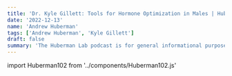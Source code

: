 ```yaml
---
title: 'Dr. Kyle Gillett: Tools for Hormone Optimization in Males | Huberman Lab Podcast 102'
date: '2022-12-13'
name: 'Andrew Huberman'
tags: ['Andrew Huberman', 'Kyle Gillett']
draft: false
summary: 'The Huberman Lab podcast is for general informational purposes only and does not constitute the practice of medicine, nursing or other professional health care services, including the giving of medical advice, and no doctor/patient relationship is formed. The use of information on this podcast or materials linked from this podcast is at the user’s own risk. The content of this podcast is not intended to be a substitute for professional medical advice, diagnosis, or treatment. Users should not disregard or delay in obtaining medical advice for any medical condition they may have and should seek the assistance of their health care professionals for any such conditions.'
---
```


import Huberman102 from '../components/Huberman102.js'

<Huberman102 />
